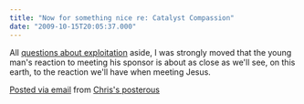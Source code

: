 ```yaml
---
title: "Now for something nice re: Catalyst Compassion"
date: "2009-10-15T20:05:37.000"
---
```


All [questions about exploitation](http://chrishubbs.posterous.com/catalyst-compassion-moment-amazing-or-exploit) aside, I was strongly moved that the young man's reaction to meeting his sponsor is about as close as we'll see, on this earth, to the reaction we'll have when meeting Jesus.

[Posted via email](http://posterous.com) from [Chris's posterous](http://chrishubbs.posterous.com/now-for-something-nice-re-catalyst-compassion)
